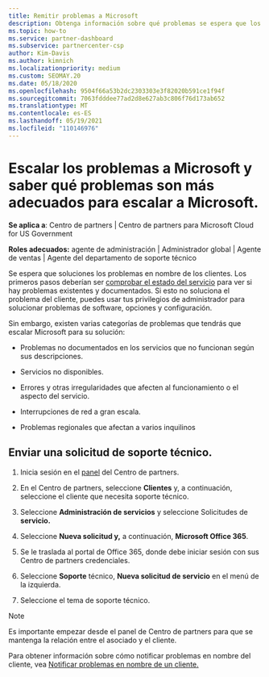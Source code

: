 ```yaml
---
title: Remitir problemas a Microsoft
description: Obtenga información sobre qué problemas se espera que los asociados de Microsoft resuelvan por sí mismos para sus clientes y qué problemas pueden necesitar escalar a Microsoft.
ms.topic: how-to
ms.service: partner-dashboard
ms.subservice: partnercenter-csp
author: Kim-Davis
ms.author: kimnich
ms.localizationpriority: medium
ms.custom: SEOMAY.20
ms.date: 05/18/2020
ms.openlocfilehash: 9504f66a53b2dc2303303e3f82020b591ce1f94f
ms.sourcegitcommit: 7063fdddee77ad2d8e627ab3c806f76d173ab652
ms.translationtype: MT
ms.contentlocale: es-ES
ms.lasthandoff: 05/19/2021
ms.locfileid: "110146976"
---
```

# <a name="escalate-problems-to-microsoft-and-learn-which-issues-are-more-suited-to-microsoft-escalation"></a>Escalar los problemas a Microsoft y saber qué problemas son más adecuados para escalar a Microsoft.  

**Se aplica a**: Centro de partners | Centro de partners para Microsoft Cloud for US Government

**Roles adecuados:** agente de administración | Administrador global | Agente de ventas | Agente del departamento de soporte técnico

Se espera que soluciones los problemas en nombre de los clientes. Los primeros pasos deberían ser [comprobar el estado del servicio](check-service-health.md) para ver si hay problemas existentes y documentados. Si esto no soluciona el problema del cliente, puedes usar tus privilegios de administrador para solucionar problemas de software, opciones y configuración.

Sin embargo, existen varias categorías de problemas que tendrás que escalar Microsoft para su solución:

- Problemas no documentados en los servicios que no funcionan según sus descripciones.

- Servicios no disponibles.

- Errores y otras irregularidades que afecten al funcionamiento o el aspecto del servicio.

- Interrupciones de red a gran escala.

- Problemas regionales que afectan a varios inquilinos

## <a name="submit-a-support-request"></a>Enviar una solicitud de soporte técnico.

1. Inicia sesión en el [panel](https://partner.microsoft.com/dashboard) del Centro de partners.

2. En el Centro de partners, seleccione **Clientes** y, a continuación, seleccione el cliente que necesita soporte técnico.

3. Seleccione **Administración de servicios** y seleccione Solicitudes de **servicio.**

4. Seleccione **Nueva solicitud y,** a continuación, **Microsoft Office 365**.

5. Se le traslada al portal de Office 365, donde debe iniciar sesión con sus Centro de partners credenciales.

6. Seleccione **Soporte** técnico, **Nueva solicitud de servicio** en el menú de la izquierda.

7. Seleccione el tema de soporte técnico.

>[!NOTE]
>Es importante empezar desde el panel de Centro de partners para que se mantenga la relación entre el asociado y el cliente. 

Para obtener información sobre cómo notificar problemas en nombre del cliente, vea [Notificar problemas en nombre de un cliente.](report-problems-on-behalf-of-a-customer.md)

